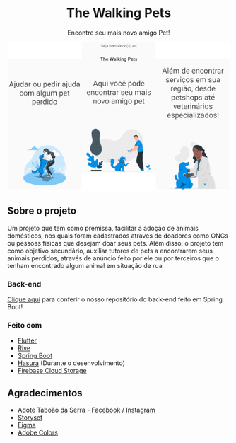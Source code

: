 <h1 align="center">The Walking Pets</h1>

<p align="center">Encontre seu mais novo amigo Pet!</p>

<p align="center"><img src="docs/walkthrough_screenshot.png"></p>

## Sobre o projeto

Um projeto que tem como premissa, facilitar a adoção de animais domésticos, nos quais foram cadastrados através de doadores como ONGs ou pessoas físicas que desejam doar seus pets. Além disso, o projeto tem como objetivo secundário, auxiliar tutores de pets a encontrarem seus animais perdidos, através de anúncio feito por ele ou por terceiros que o tenham encontrado algum animal em situação de rua

### Back-end
[Clique aqui](https://github.com/luanvsfeo/backend-the-walking-pets) para conferir o nosso repositório do back-end feito em Spring Boot!

### Feito com
* [Flutter](http://flutter.dev/)
* [Rive](https://rive.app/)
* [Spring Boot](https://spring.io/)
* [Hasura](https://hasura.io/) (Durante o desenvolvimento)
* [Firebase Cloud Storage](https://firebase.google.com/docs/storage)

## Agradecimentos
* Adote Taboão da Serra - [Facebook](https://www.facebook.com/adotetaboaodaserra/) / [Instagram](https://www.instagram.com/adotetaboaodaserra)
* [Storyset](https://storyset.com/)
* [Figma](https://www.figma.com/)
* [Adobe Colors](https://color.adobe.com/)



